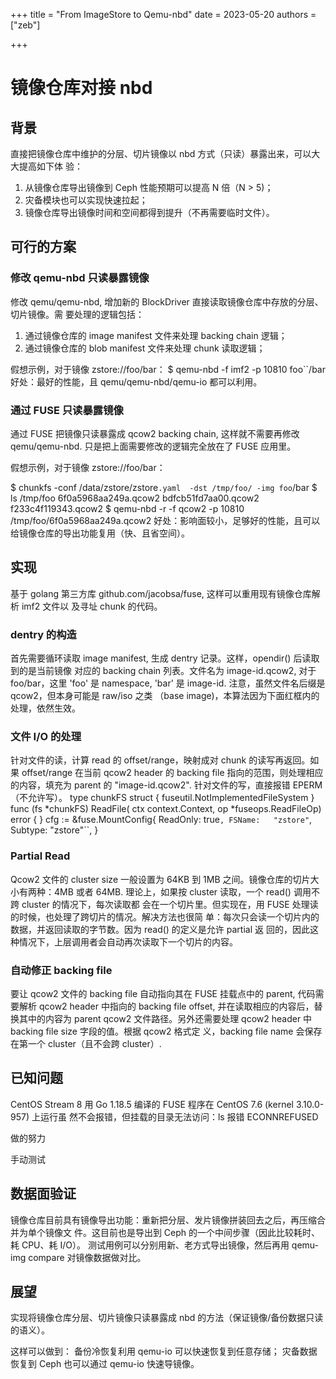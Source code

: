 +++
title = "From ImageStore to Qemu-nbd"
date = 2023-05-20
authors = ["zeb"] 

+++

# 镜像仓库对接 nbd

## 背景 

直接把镜像仓库中维护的分层、切片镜像以 nbd 方式（只读）暴露出来，可以大大提高如下体
验：

1. 从镜像仓库导出镜像到 Ceph 性能预期可以提高 N 倍（N > 5)；
2. 灾备模块也可以实现快速拉起；
3. 镜像仓库导出镜像时间和空间都得到提升（不再需要临时文件）。

## 可行的方案 

### 修改 qemu-nbd 只读暴露镜像 

修改 qemu/qemu-nbd, 增加新的 BlockDriver 直接读取镜像仓库中存放的分层、切片镜像。需
要处理的逻辑包括：

1. 通过镜像仓库的 image manifest 文件来处理 backing chain 逻辑；
2. 通过镜像仓库的 blob manifest 文件来处理 chunk 读取逻辑；

假想示例，对于镜像 zstore://foo/bar：
$ qemu-nbd -f imf2 -p 10810 foo``/bar
好处：最好的性能，且 qemu/qemu-nbd/qemu-io 都可以利用。

### 通过 FUSE 只读暴露镜像 

通过 FUSE 把镜像只读暴露成 qcow2 backing chain, 这样就不需要再修改 qemu/qemu-nbd. 
只是把上面需要修改的逻辑完全放在了 FUSE 应用里。

假想示例，对于镜像 zstore://foo/bar：

$ chunkfs -conf /data/zstore/zstore``.yaml  -dst /tmp/foo/ -img foo``/bar
 $ ls /tmp/foo
 6f0a5968aa249a.qcow2 bdfcb51fd7aa00.qcow2 f233c4f119343.qcow2 
$ qemu-nbd -r -f qcow2 -p 10810 /tmp/foo/6f0a5968aa249a.qcow2 
好处：影响面较小，足够好的性能，且可以给镜像仓库的导出功能复用（快、且省空间）。

## 实现 

基于 golang 第三方库 github.com/jacobsa/fuse, 这样可以重用现有镜像仓库解析 imf2 文件以
及寻址 chunk 的代码。

###  dentry 的构造 

首先需要循环读取 image manifest, 生成 dentry 记录。这样，opendir() 后读取到的是当前镜像
对应的 backing chain 列表。文件名为 image-id.qcow2, 对于 foo/bar，这里 'foo' 是 
namespace, 'bar' 是 image-id. 注意，虽然文件名后缀是 qcow2，但本身可能是 raw/iso 之类
（base image)，本算法因为下面红框内的处理，依然生效。

### 文件 I/O 的处理 

针对文件的读，计算 read 的 offset/range，映射成对  chunk 的读写再返回。如果 offset/range 
在当前 qcow2 header 的 backing file 指向的范围，则处理相应的内容，填充为 parent 的 
"image-id.qcow2".
针对文件的写，直接报错 EPERM（不允许写）。
type chunkFS struct {
 fuseutil.NotImplementedFileSystem
 }
 func (fs *chunkFS) ReadFile(
 ctx context.Context,
 op *fuseops.ReadFileOp) error {
 }
 cfg := &fuse.MountConfig{
 ReadOnly: true``,
 FSName:   "zstore"``,
 Subtype:  "zstore"``,
}

###  Partial Read 

Qcow2 文件的 cluster size 一般设置为 64KB 到 1MB 之间。镜像仓库的切片大小有两种：4MB 
或者 64MB. 理论上，如果按 cluster 读取，一个 read() 调用不跨 cluster 的情况下，每次读取都
会在一个切片里。但实现在，用 FUSE 处理读的时候，也处理了跨切片的情况。解决方法也很简
单：每次只会读一个切片内的数据，并返回读取的字节数。因为 read() 的定义是允许 partial 返
回的，因此这种情况下，上层调用者会自动再次读取下一个切片的内容。

### 自动修正 backing file 

要让 qcow2 文件的 backing file 自动指向其在 FUSE 挂载点中的 parent, 代码需要解析 qcow2 
header 中指向的 backing file offset, 并在读取相应的内容后，替换其中的内容为 parent qcow2 
文件路径。另外还需要处理 qcow2 header 中 backing file size 字段的值。根据 qcow2 格式定
义，backing file name 会保存在第一个 cluster（且不会跨 cluster）.

## 已知问题 

CentOS Stream 8 用 Go 1.18.5 编译的 FUSE 程序在 CentOS 7.6 (kernel 3.10.0-957) 上运行虽
然不会报错，但挂载的目录无法访问：ls 报错 ECONNREFUSED 

做的努力

手动测试 

## 数据面验证 

镜像仓库目前具有镜像导出功能：重新把分层、发片镜像拼装回去之后，再压缩合并为单个镜像文
件。这目前也是导出到 Ceph 的一个中间步骤（因此比较耗时、耗 CPU、耗 I/O）。
测试用例可以分别用新、老方式导出镜像，然后再用 qemu-img compare 对镜像数据做对比。

## 展望 

实现将镜像仓库分层、切片镜像只读暴露成 nbd 的方法（保证镜像/备份数据只读的语义）。

这样可以做到：
备份冷恢复利用 qemu-io 可以快速恢复到任意存储；
灾备数据恢复到 Ceph 也可以通过 qemu-io 快速导镜像。